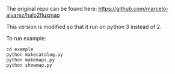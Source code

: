 The original repo can be found here: https://github.com/marcelo-alvarez/halo2fluxmap

This version is modified so that it run on python 3 instead of 2.

To run example:

    cd example
    python makecatalog.py
    python makemaps.py
    python showmap.py
